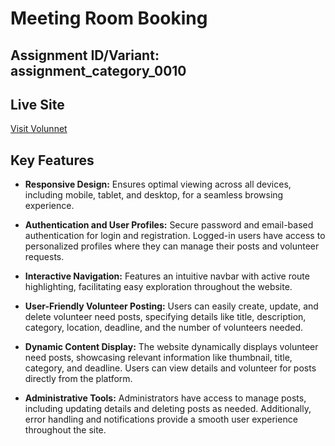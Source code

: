 # Meeting Room Booking

##  Assignment ID/Variant: assignment_category_0010

## Live Site
[Visit Volunnet](https://volunnet-1c3ea.web.app)


## Key Features
- **Responsive Design:** Ensures optimal viewing across all devices, including mobile, tablet, and desktop, for a seamless browsing experience.

- **Authentication and User Profiles:** Secure password and email-based authentication for login and registration. Logged-in users have access to personalized profiles where they can manage their posts and volunteer requests.

- **Interactive Navigation:** Features an intuitive navbar with active route highlighting, facilitating easy exploration throughout the website.

- **User-Friendly Volunteer Posting:** Users can easily create, update, and delete volunteer need posts, specifying details like title, description, category, location, deadline, and the number of volunteers needed.

- **Dynamic Content Display:** The website dynamically displays volunteer need posts, showcasing relevant information like thumbnail, title, category, and deadline. Users can view details and volunteer for posts directly from the platform.

- **Administrative Tools:** Administrators have access to manage posts, including updating details and deleting posts as needed. Additionally, error handling and notifications provide a smooth user experience throughout the site.


